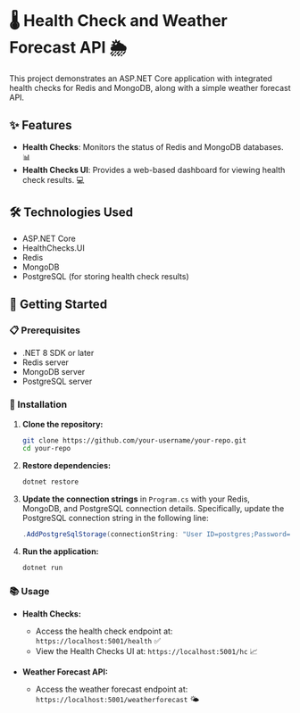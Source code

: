 # 🌡️ Health Check and Weather Forecast API 🌦️

This project demonstrates an ASP.NET Core application with integrated health checks for Redis and MongoDB, along with a simple weather forecast API.

## ✨ Features

- **Health Checks**: Monitors the status of Redis and MongoDB databases. 📊
- **Health Checks UI**: Provides a web-based dashboard for viewing health check results. 💻

## 🛠️ Technologies Used

- ASP.NET Core
- HealthChecks.UI
- Redis
- MongoDB
- PostgreSQL (for storing health check results)

## 🚀 Getting Started

### 📋 Prerequisites

- .NET 8 SDK or later
- Redis server
- MongoDB server
- PostgreSQL server

### 🔧 Installation

1. **Clone the repository:**

    ```bash
    git clone https://github.com/your-username/your-repo.git
    cd your-repo
    ```

2. **Restore dependencies:**

    ```bash
    dotnet restore
    ```

3. **Update the connection strings** in `Program.cs` with your Redis, MongoDB, and PostgreSQL connection details. Specifically, update the PostgreSQL connection string in the following line:

    ```csharp
    .AddPostgreSqlStorage(connectionString: "User ID=postgres;Password=yourpassword;Host=yourhost;Port=yourport;Database=yourdatabase;");
    ```

4. **Run the application:**

    ```bash
    dotnet run
    ```

### 📚 Usage

- **Health Checks:**
  - Access the health check endpoint at: `https://localhost:5001/health` ✅
  - View the Health Checks UI at: `https://localhost:5001/hc` 📈

- **Weather Forecast API:**
  - Access the weather forecast endpoint at: `https://localhost:5001/weatherforecast` 🌤️
